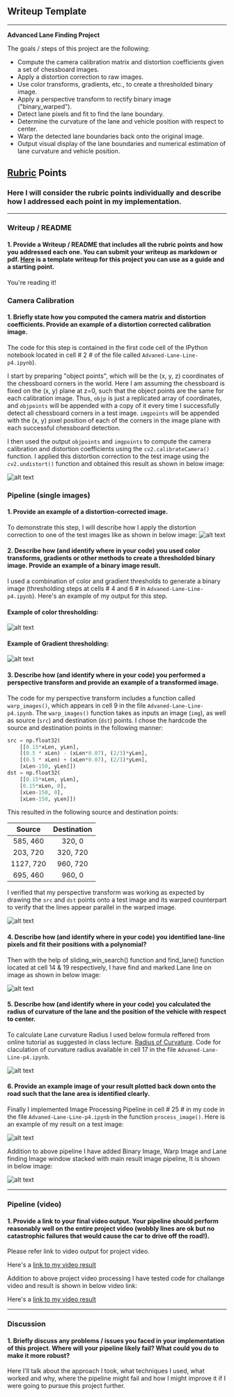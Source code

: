 ## Writeup Template


---

**Advanced Lane Finding Project**

The goals / steps of this project are the following:

* Compute the camera calibration matrix and distortion coefficients given a set of chessboard images.
* Apply a distortion correction to raw images.
* Use color transforms, gradients, etc., to create a thresholded binary image.
* Apply a perspective transform to rectify binary image ("binary_warped").
* Detect lane pixels and fit to find the lane boundary.
* Determine the curvature of the lane and vehicle position with respect to center.
* Warp the detected lane boundaries back onto the original image.
* Output visual display of the lane boundaries and numerical estimation of lane curvature and vehicle position.

[//]: # (Image References)

[image1]: ./writeup_images/camera_Calibration.png "Undistorted"
[image2]: ./writeup_images/Test_Image_Calibration.png "Test Image Undistortion"
[image3]: ./writeup_images/color_threshold.png "color threshold"
[image4]: ./writeup_images/Gradient_Theshold.png "Gradient Theshold"
[image5]: ./writeup_images/warp_Image.png "Warp Image"
[image6]: ./writeup_images/lane_Marking.png "Lane Marking"
[image7]: ./writeup_images/Curvature_Calculation.PNG "Curvature Calculation"
[image8]: ./writeup_images/Lane_Marking_original_Image.png "Lane Marking original Image"
[image9]: ./writeup_images/Pipeline_Image.png "Pipeline Image"

[video1]: ./project_video.mp4 "Video"

## [Rubric](https://review.udacity.com/#!/rubrics/571/view) Points

### Here I will consider the rubric points individually and describe how I addressed each point in my implementation.  

---

### Writeup / README

#### 1. Provide a Writeup / README that includes all the rubric points and how you addressed each one.  You can submit your writeup as markdown or pdf.  [Here](https://github.com/udacity/CarND-Advanced-Lane-Lines/blob/master/writeup_template.md) is a template writeup for this project you can use as a guide and a starting point.  

You're reading it!

### Camera Calibration

#### 1. Briefly state how you computed the camera matrix and distortion coefficients. Provide an example of a distortion corrected calibration image.

The code for this step is contained in the first code cell of the IPython notebook located in cell # 2 # of the file called `Advaned-Lane-Line-p4.ipynb`).  

I start by preparing "object points", which will be the (x, y, z) coordinates of the chessboard corners in the world. Here I am assuming the chessboard is fixed on the (x, y) plane at z=0, such that the object points are the same for each calibration image.  Thus, `objp` is just a replicated array of coordinates, and `objpoints` will be appended with a copy of it every time I successfully detect all chessboard corners in a test image.  `imgpoints` will be appended with the (x, y) pixel position of each of the corners in the image plane with each successful chessboard detection.  

I then used the output `objpoints` and `imgpoints` to compute the camera calibration and distortion coefficients using the `cv2.calibrateCamera()` function.  I applied this distortion correction to the test image using the `cv2.undistort()` function and obtained this result as shown in below image: 

![alt text][image1]

### Pipeline (single images)

#### 1. Provide an example of a distortion-corrected image.

To demonstrate this step, I will describe how I apply the distortion correction to one of the test images like as shown in below image:
![alt text][image2]

#### 2. Describe how (and identify where in your code) you used color transforms, gradients or other methods to create a thresholded binary image.  Provide an example of a binary image result.

I used a combination of color and gradient thresholds to generate a binary image (thresholding steps at cells # 4 and 6 # in `Advaned-Lane-Line-p4.ipynb`).  Here's an example of my output for this step. 

#### Example of color thresholding:

![alt text][image3]

#### Example of Gradient thresholding:

![alt text][image4]

#### 3. Describe how (and identify where in your code) you performed a perspective transform and provide an example of a transformed image.

The code for my perspective transform includes a function called `warp_images()`, which appears in cell 9 in the file `Advaned-Lane-Line-p4.ipynb`.  The `warp_images()` function takes as inputs an image (`img`), as well as source (`src`) and destination (`dst`) points.  I chose the hardcode the source and destination points in the following manner:

```python
src = np.float32(
    [[0.15*xLen, yLen], 
    [(0.5 * xLen) - (xLen*0.07), (2/3)*yLen], 
    [(0.5 * xLen) + (xLen*0.07), (2/3)*yLen], 
    [xLen-150, yLen]])
dst = np.float32(
    [[0.15*xLen, yLen], 
    [0.15*xLen, 0], 
    [xLen-150, 0], 
    [xLen-150, yLen]])
```

This resulted in the following source and destination points:

| Source        | Destination   | 
|:-------------:|:-------------:| 
| 585, 460      | 320, 0        | 
| 203, 720      | 320, 720      |
| 1127, 720     | 960, 720      |
| 695, 460      | 960, 0        |

I verified that my perspective transform was working as expected by drawing the `src` and `dst` points onto a test image and its warped counterpart to verify that the lines appear parallel in the warped image.

![alt text][image5]

#### 4. Describe how (and identify where in your code) you identified lane-line pixels and fit their positions with a polynomial?

Then with the help of sliding_win_search() function and find_lane() function located at cell 14 & 19 respectively, I have find and marked Lane line on image as shown in below image:

![alt text][image6]

#### 5. Describe how (and identify where in your code) you calculated the radius of curvature of the lane and the position of the vehicle with respect to center.

To calculate Lane curvature Radius I used below formula reffered from online tutorial as suggested in class lecture. [Radius of Curvature](http://www.intmath.com/applications-differentiation/8-radius-curvature.php). Code for claculation of curvature radius available in cell 17 in the file `Advaned-Lane-Line-p4.ipynb`.

![alt text][image7]


#### 6. Provide an example image of your result plotted back down onto the road such that the lane area is identified clearly.

Finally I implemented Image Processing Pipeline in cell # 25 # in my code in the file `Advaned-Lane-Line-p4.ipynb` in the function `process_image()`.  Here is an example of my result on a test image:

![alt text][image8]

Addition to above pipeline I have added Binary Image, Warp Image and Lane finding Image window stacked with main result image pipeline, It is shown in below image:

![alt text][image9]



---

### Pipeline (video)

#### 1. Provide a link to your final video output.  Your pipeline should perform reasonably well on the entire project video (wobbly lines are ok but no catastrophic failures that would cause the car to drive off the road!).

Please refer link to video output for project video.

Here's a [link to my video result](./project_video_out.mp4)

Addition to above project video processing I have tested code for challange video and result is shown in below video link:

Here's a [link to my video result](./challenge_video_out.mp4)

---

### Discussion

#### 1. Briefly discuss any problems / issues you faced in your implementation of this project.  Where will your pipeline likely fail?  What could you do to make it more robust?

Here I'll talk about the approach I took, what techniques I used, what worked and why, where the pipeline might fail and how I might improve it if I were going to pursue this project further.  
